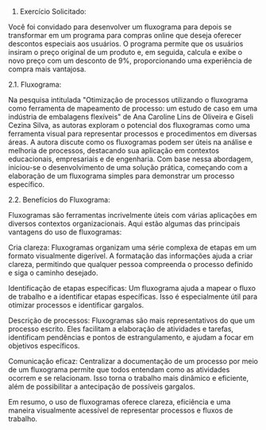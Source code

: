 1. Exercício Solicitado: 

Você foi convidado para desenvolver um fluxograma para depois se transformar em um programa para compras online que deseja oferecer descontos especiais aos usuários. 
O programa permite que os usuários insiram o preço original de um produto e, em seguida, calcula e exibe o novo preço com um desconto de 9%, proporcionando uma experiência de compra 
mais vantajosa. 

 
2.1. Fluxograma: 

Na pesquisa intitulada "Otimização de processos utilizando o fluxograma como ferramenta de mapeamento de processo: um estudo de caso em uma indústria de embalagens flexíveis" 
de Ana Caroline Lins de Oliveira e Giseli Cezina Silva, as autoras exploram o potencial dos fluxogramas como uma ferramenta visual para representar processos 
e procedimentos em diversas áreas. A autora discute como os fluxogramas podem ser úteis na análise e melhoria de processos, destacando sua aplicação em contextos educacionais, 
empresariais e de engenharia. Com base nessa abordagem, iniciou-se o desenvolvimento de uma solução prática, 
começando com a elaboração de um fluxograma simples para demonstrar um processo específico. 

2.2. Benefícios do Fluxograma: 

Fluxogramas são ferramentas incrivelmente úteis com várias aplicações em diversos contextos organizacionais. Aqui estão algumas das principais vantagens do uso de fluxogramas: 

Cria clareza: Fluxogramas organizam uma série complexa de etapas em um formato visualmente digerível. A formatação das informações ajuda a criar clareza, 
permitindo que qualquer pessoa compreenda o processo definido e siga o caminho desejado. 

Identificação de etapas específicas: Um fluxograma ajuda a mapear o fluxo de trabalho e a identificar etapas específicas. 
Isso é especialmente útil para otimizar processos e identificar gargalos. 

Descrição de processos: Fluxogramas são mais representativos do que um processo escrito. Eles facilitam a elaboração de atividades e tarefas, 
identificam pendências e pontos de estrangulamento, e ajudam a focar em objetivos específicos. 

Comunicação eficaz: Centralizar a documentação de um processo por meio de um fluxograma permite que todos entendam como as atividades ocorrem e se relacionam. 
Isso torna o trabalho mais dinâmico e eficiente, além de possibilitar a antecipação de possíveis gargalos. 

Em resumo, o uso de fluxogramas oferece clareza, eficiência e uma maneira visualmente acessível de representar processos e fluxos de trabalho.



